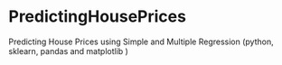 # PredictingHousePrices
Predicting House Prices using Simple and Multiple Regression (python, sklearn, pandas and matplotlib )
